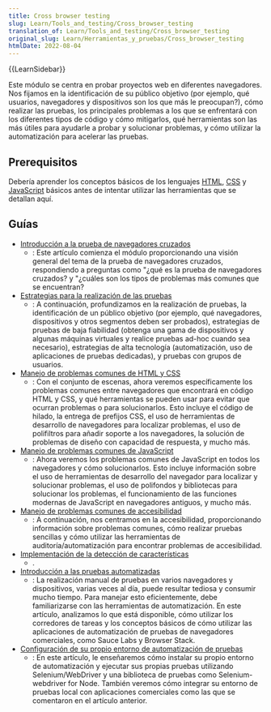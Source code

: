 ```yaml
---
title: Cross browser testing
slug: Learn/Tools_and_testing/Cross_browser_testing
translation_of: Learn/Tools_and_testing/Cross_browser_testing
original_slug: Learn/Herramientas_y_pruebas/Cross_browser_testing
htmlDate: 2022-08-04
---
```

{{LearnSidebar}}

Este módulo se centra en probar proyectos web en diferentes navegadores. Nos fijamos en la identificación de su público objetivo (por ejemplo, qué usuarios, navegadores y dispositivos son los que más le preocupan?), cómo realizar las pruebas, los principales problemas a los que se enfrentará con los diferentes tipos de código y cómo mitigarlos, qué herramientas son las más útiles para ayudarle a probar y solucionar problemas, y cómo utilizar la automatización para acelerar las pruebas.

## Prerequisitos

Debería aprender los conceptos básicos de los lenguajes [HTML](/es/docs/Learn/HTML), [CSS](/es/docs/Learn/CSS) y [JavaScript](/es/docs/Learn/JavaScript) básicos antes de intentar utilizar las herramientas que se detallan aquí.

## Guías

- [Introducción a la prueba de navegadores cruzados](/es/docs/Learn/Tools_and_testing/Cross_browser_testing/Introduction)
  - : Este artículo comienza el módulo proporcionando una visión general del tema de la prueba de navegadores cruzados, respondiendo a preguntas como "¿qué es la prueba de navegadores cruzados? y "¿cuáles son los tipos de problemas más comunes que se encuentran?
- [Estrategias para la realización de las pruebas](/es/docs/Learn/Tools_and_testing/Cross_browser_testing/Testing_strategies)
  - : A continuación, profundizamos en la realización de pruebas, la identificación de un público objetivo (por ejemplo, qué navegadores, dispositivos y otros segmentos deben ser probados), estrategias de pruebas de baja fiabilidad (obtenga una gama de dispositivos y algunas máquinas virtuales y realice pruebas ad-hoc cuando sea necesario), estrategias de alta tecnología (automatización, uso de aplicaciones de pruebas dedicadas), y pruebas con grupos de usuarios.
- [Manejo de problemas comunes de HTML y CSS](/es/docs/Learn/Tools_and_testing/Cross_browser_testing/HTML_and_CSS)
  - : Con el conjunto de escenas, ahora veremos específicamente los problemas comunes entre navegadores que encontrará en código HTML y CSS, y qué herramientas se pueden usar para evitar que ocurran problemas o para solucionarlos. Esto incluye el código de hilado, la entrega de prefijos CSS, el uso de herramientas de desarrollo de navegadores para localizar problemas, el uso de polifiltros para añadir soporte a los navegadores, la solución de problemas de diseño con capacidad de respuesta, y mucho más.
- [Manejo de problemas comunes de JavaScript](/es/docs/Learn/Tools_and_testing/Cross_browser_testing/JavaScript)
  - : Ahora veremos los problemas comunes de JavaScript en todos los navegadores y cómo solucionarlos. Esto incluye información sobre el uso de herramientas de desarrollo del navegador para localizar y solucionar problemas, el uso de polifondos y bibliotecas para solucionar los problemas, el funcionamiento de las funciones modernas de JavaScript en navegadores antiguos, y mucho más.
- [Manejo de problemas comunes de accesibilidad](/es/docs/Learn/Tools_and_testing/Cross_browser_testing/Accessibility)
  - : A continuación, nos centramos en la accesibilidad, proporcionando información sobre problemas comunes, cómo realizar pruebas sencillas y cómo utilizar las herramientas de auditoría/automatización para encontrar problemas de accesibilidad.
- [Implementación de la detección de características](/es/docs/Learn/Tools_and_testing/Cross_browser_testing/Feature_detection)
  - .
- [Introducción a las pruebas automatizadas](/es/docs/Learn/Tools_and_testing/Cross_browser_testing/Automated_testing)
  - : La realización manual de pruebas en varios navegadores y dispositivos, varias veces al día, puede resultar tediosa y consumir mucho tiempo. Para manejar esto eficientemente, debe familiarizarse con las herramientas de automatización. En este artículo, analizamos lo que está disponible, cómo utilizar los corredores de tareas y los conceptos básicos de cómo utilizar las aplicaciones de automatización de pruebas de navegadores comerciales, como Sauce Labs y Browser Stack.
- [Configuración de su propio entorno de automatización de pruebas](/es/docs/Learn/Tools_and_testing/Cross_browser_testing/Your_own_automation_environment)
  - : En este artículo, le enseñaremos cómo instalar su propio entorno de automatización y ejecutar sus propias pruebas utilizando Selenium/WebDriver y una biblioteca de pruebas como Selenium-webdriver for Node. También veremos cómo integrar su entorno de pruebas local con aplicaciones comerciales como las que se comentaron en el artículo anterior.
